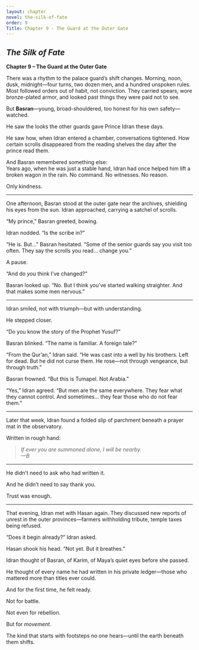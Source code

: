 ```yaml
---
layout: chapter
novel: the-silk-of-fate
order: 9
Title: Chapter 9 - The Guard at the Outer Gate
---
```


## *The Silk of Fate*  
**Chapter 9 – The Guard at the Outer Gate**

There was a rhythm to the palace guard’s shift changes. Morning, noon, dusk, midnight—four turns, two dozen men, and a hundred unspoken rules. Most followed orders out of habit, not conviction. They carried spears, wore bronze-plated armor, and looked past things they were paid not to see.

But **Basran**—young, broad-shouldered, too honest for his own safety—watched.

He saw the looks the other guards gave Prince Idran these days.

He saw how, when Idran entered a chamber, conversations tightened. How certain scrolls disappeared from the reading shelves the day after the prince read them.

And Basran remembered something else:  
Years ago, when he was just a stable hand, Idran had once helped him lift a broken wagon in the rain. No command. No witnesses. No reason.

Only kindness.

---

One afternoon, Basran stood at the outer gate near the archives, shielding his eyes from the sun. Idran approached, carrying a satchel of scrolls.

“My prince,” Basran greeted, bowing.

Idran nodded. “Is the scribe in?”

“He is. But…” Basran hesitated. “Some of the senior guards say you visit too often. They say the scrolls you read… change you.”

A pause.

“And do *you* think I’ve changed?”

Basran looked up. “No. But I think you’ve started walking straighter. And that makes some men nervous.”

---

Idran smiled, not with triumph—but with understanding.

He stepped closer.

“Do you know the story of the Prophet Yusuf?”

Basran blinked. “The name is familiar. A foreign tale?”

“From the Qur’an,” Idran said. “He was cast into a well by his brothers. Left for dead. But he did not curse them. He rose—not through vengeance, but through truth.”

Basran frowned. “But this is Tumapel. Not Arabia.”

“Yes,” Idran agreed. “But men are the same everywhere. They fear what they cannot control. And sometimes… they fear those who do not fear them.”

---

Later that week, Idran found a folded slip of parchment beneath a prayer mat in the observatory.

Written in rough hand:

> *If ever you are summoned alone, I will be nearby.*  
> *—B*

---

He didn’t need to ask who had written it.

And he didn’t need to say thank you.

Trust was enough.

---

That evening, Idran met with Hasan again. They discussed new reports of unrest in the outer provinces—farmers withholding tribute, temple taxes being refused.

“Does it begin already?” Idran asked.

Hasan shook his head. “Not yet. But it breathes.”

Idran thought of Basran, of Karim, of Maya’s quiet eyes before she passed.

He thought of every name he had written in his private ledger—those who mattered more than titles ever could.

And for the first time, he felt ready.

Not for battle.

Not even for rebellion.

But for *movement*.

The kind that starts with footsteps no one hears—until the earth beneath them shifts.